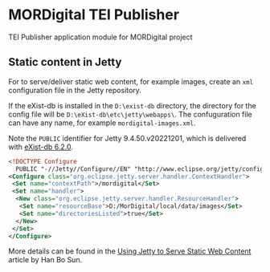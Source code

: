 # MORDigital TEI Publisher

TEI Publisher application module for MORDigital project

## Static content in Jetty

For to serve/deliver static web content, for example images, create an `xml` configuration file in the Jetty repository.

If the eXist-db is installed in the `D:\exist-db` directory, the directory for the config file will be `D:\eXist-db\etc\jetty\webapps\`. The confuguration file can have any name, for example `mordigital-images.xml`.

Note the `PUBLIC` identifier for Jetty 9.4.50.v20221201, which is delivered with [eXist-db 6.2.0](https://exist-db.org/exist/apps/wiki/blogs/eXist/eXistdb620).

```xml
<!DOCTYPE Configure
  PUBLIC "-//Jetty//Configure//EN" "http://www.eclipse.org/jetty/configure_9_3.dtd">
<Configure class="org.eclipse.jetty.server.handler.ContextHandler">
 <Set name="contextPath">/mordigital</Set>
 <Set name="handler">
  <New class="org.eclipse.jetty.server.handler.ResourceHandler">
   <Set name="resourceBase">D:/MorDigital/local/data/images</Set>
   <Set name="directoriesListed">true</Set>
  </New>
 </Set>
</Configure>
```

More details can be found in the [Using Jetty to Serve Static Web Content](https://www.codeproject.com/Articles/1223459/Using-Jetty-to-Serve-Static-Web-Content) article by Han Bo Sun.